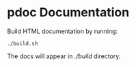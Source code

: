pdoc Documentation
==================
Build HTML documentation by running:

    ./build.sh
    
The docs will appear in _./build_ directory.
